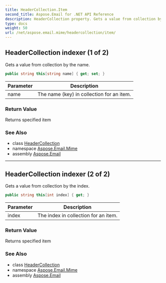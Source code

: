 ```yaml
---
title: HeaderCollection.Item
second_title: Aspose.Email for .NET API Reference
description: HeaderCollection property. Gets a value from collection by the name
type: docs
weight: 50
url: /net/aspose.email.mime/headercollection/item/
---
```

## HeaderCollection indexer (1 of 2)

Gets a value from collection by the name.

```csharp
public string this[string name] { get; set; }
```

| Parameter | Description |
| --- | --- |
| name | The name (key) in collection for an item. |

### Return Value

Returns specified item

### See Also

* class [HeaderCollection](../)
* namespace [Aspose.Email.Mime](../../headercollection/)
* assembly [Aspose.Email](../../../)

---

## HeaderCollection indexer (2 of 2)

Gets a value from collection by the index.

```csharp
public string this[int index] { get; }
```

| Parameter | Description |
| --- | --- |
| index | The index in collection for an item. |

### Return Value

Returns specified item

### See Also

* class [HeaderCollection](../)
* namespace [Aspose.Email.Mime](../../headercollection/)
* assembly [Aspose.Email](../../../)


